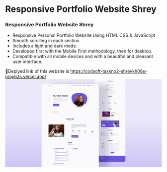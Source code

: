 # Responsive Portfolio Website Shrey

### Responsive Portfolio Website Shrey

- Responsive Personal Portfolio Website Using HTML CSS & JavaScript
- Smooth scrolling in each section.
- Includes a light and dark mode.
- Developed first with the Mobile First methodology, then for desktop.
- Compatible with all mobile devices and with a beautiful and pleasant user interface.

💙Deplyed link of this website is https://codsoft-taskno2-shreykh08s-projects.vercel.app/
![preview img](/preview.png)
